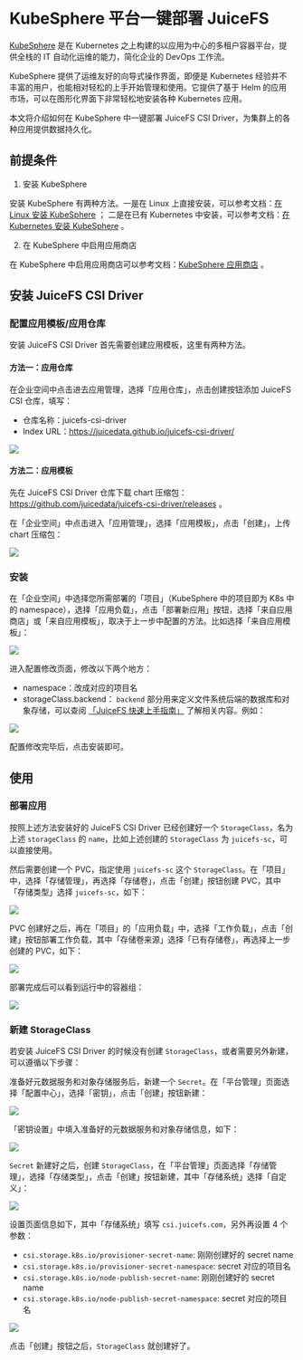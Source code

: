 # KubeSphere 平台一键部署 JuiceFS

[KubeSphere](https://kubesphere.com.cn/) 是在 Kubernetes 之上构建的以应用为中心的多租户容器平台，提供全栈的 IT 自动化运维的能力，简化企业的 DevOps 工作流。

KubeSphere 提供了运维友好的向导式操作界面，即便是 Kubernetes 经验并不丰富的用户，也能相对轻松的上手开始管理和使用。它提供了基于 Helm 的应用市场，可以在图形化界面下非常轻松地安装各种 Kubernetes 应用。

本文将介绍如何在 KubeSphere 中一键部署 JuiceFS CSI Driver，为集群上的各种应用提供数据持久化。

## 前提条件

1. 安装 KubeSphere

安装 KubeSphere 有两种方法。一是在 Linux 上直接安装，可以参考文档：[在 Linux 安装 KubeSphere](https://kubesphere.com.cn/docs/quick-start/all-in-one-on-linux/) ；
二是在已有 Kubernetes 中安装，可以参考文档：[在 Kubernetes 安装 KubeSphere](https://kubesphere.com.cn/docs/quick-start/minimal-kubesphere-on-k8s/) 。

2. 在 KubeSphere 中启用应用商店

在 KubeSphere 中启用应用商店可以参考文档：[KubeSphere 应用商店](https://kubesphere.com.cn/docs/pluggable-components/app-store/) 。

## 安装 JuiceFS CSI Driver

### 配置应用模板/应用仓库

安装 JuiceFS CSI Driver 首先需要创建应用模板，这里有两种方法。

#### 方法一：应用仓库

在企业空间中点击进去应用管理，选择「应用仓库」，点击创建按钮添加 JuiceFS CSI 仓库，填写：

- 仓库名称：juicefs-csi-driver
- Index URL：https://juicedata.github.io/juicefs-csi-driver/

![](../images/kubesphere_app_shop.png)

#### 方法二：应用模板

先在 JuiceFS CSI Driver 仓库下载 chart 压缩包：https://github.com/juicedata/juicefs-csi-driver/releases 。

在「企业空间」中点击进入「应用管理」，选择「应用模板」，点击「创建」，上传 chart 压缩包：

![](../images/kubesphere_app_template.png)

### 安装

在「企业空间」中选择您所需部署的「项目」（KubeSphere 中的项目即为 K8s 中的 namespace），选择「应用负载」，点击「部署新应用」按钮，选择「来自应用商店」或「来自应用模板」，取决于上一步中配置的方法。比如选择「来自应用模板」：

![](../images/kubesphere_install_csi.png)

进入配置修改页面，修改以下两个地方：
- namespace：改成对应的项目名
- storageClass.backend：
  `backend` 部分用来定义文件系统后端的数据库和对象存储，可以查阅 [「JuiceFS 快速上手指南」](quick_start_guide.md) 了解相关内容。例如：

![](../images/kubesphere_update_csi.png)

配置修改完毕后，点击安装即可。

## 使用

### 部署应用

按照上述方法安装好的 JuiceFS CSI Driver 已经创建好一个 `StorageClass`，名为上述 `storageClass` 的 `name`，比如上述创建的 `StorageClass` 为 `juicefs-sc`，可以直接使用。

然后需要创建一个 PVC，指定使用 `juicefs-sc` 这个 `StorageClass`。在「项目」中，选择「存储管理」，再选择「存储卷」，点击「创建」按钮创建 PVC，其中「存储类型」选择 `juicefs-sc`，如下：

![](../images/kubesphere_pvc.png)

PVC 创建好之后，再在「项目」的「应用负载」中，选择「工作负载」，点击「创建」按钮部署工作负载，其中「存储卷来源」选择「已有存储卷」，再选择上一步创建的 PVC，如下：

![](../images/kubesphere_workload.png)

部署完成后可以看到运行中的容器组：

![](../images/kubesphere_pod.png)

### 新建 StorageClass

若安装 JuiceFS CSI Driver 的时候没有创建 `StorageClass`，或者需要另外新建，可以遵循以下步骤：

准备好元数据服务和对象存储服务后，新建一个 `Secret`。在「平台管理」页面选择「配置中心」，选择「密钥」，点击「创建」按钮新建：

![](../images/kubesphere_create_secret.png)

「密钥设置」中填入准备好的元数据服务和对象存储信息，如下：

![](../images/kubesphere_update_secret.png)

`Secret` 新建好之后，创建 `StorageClass`，在「平台管理」页面选择「存储管理」，选择「存储类型」，点击「创建」按钮新建，其中「存储系统」选择「自定义」：

![](../images/kubesphere_sc_create.png)

设置页面信息如下，其中「存储系统」填写 `csi.juicefs.com`，另外再设置 4 个参数：

- `csi.storage.k8s.io/provisioner-secret-name`: 刚刚创建好的 secret name
- `csi.storage.k8s.io/provisioner-secret-namespace`: secret 对应的项目名
- `csi.storage.k8s.io/node-publish-secret-name`: 刚刚创建好的 secret name
- `csi.storage.k8s.io/node-publish-secret-namespace`: secret 对应的项目名

![](../images/kubesphere_sc_update.png)

点击「创建」按钮之后，`StorageClass` 就创建好了。
